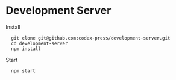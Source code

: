 
# Development Server

Install
```
  git clone git@github.com:codex-press/development-server.git
  cd development-server
  npm install
```

Start

```
  npm start
```


